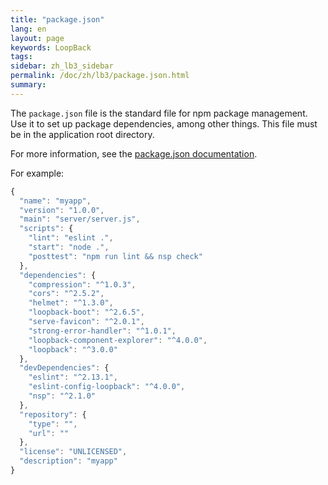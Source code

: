 ```yaml
---
title: "package.json"
lang: en
layout: page
keywords: LoopBack
tags:
sidebar: zh_lb3_sidebar
permalink: /doc/zh/lb3/package.json.html
summary:
---
```


The `package.json` file is the standard file for npm package management.
Use it to set up package dependencies, among other things. This file must be in the application root directory.

For more information, see the [package.json documentation](https://www.npmjs.org/doc/files/package.json.html).

For example:

```javascript
{
  "name": "myapp",
  "version": "1.0.0",
  "main": "server/server.js",
  "scripts": {
    "lint": "eslint .",
    "start": "node .",
    "posttest": "npm run lint && nsp check"
  },
  "dependencies": {
    "compression": "^1.0.3",
    "cors": "^2.5.2",
    "helmet": "^1.3.0",
    "loopback-boot": "^2.6.5",
    "serve-favicon": "^2.0.1",
    "strong-error-handler": "^1.0.1",
    "loopback-component-explorer": "^4.0.0",
    "loopback": "^3.0.0"
  },
  "devDependencies": {
    "eslint": "^2.13.1",
    "eslint-config-loopback": "^4.0.0",
    "nsp": "^2.1.0"
  },
  "repository": {
    "type": "",
    "url": ""
  },
  "license": "UNLICENSED",
  "description": "myapp"
}
```

